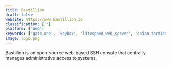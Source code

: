 ```yaml
---
title: Bastillion
draft: false 
website: https://www.bastillion.io
classification: ['']
platform: ['Web']
keywords: ['gate_one', 'keybox', 'litespeed_web_server', 'onion_terminal', 'sap_netweaver', 'shell_in_a_box', 'tinyshell', 'wetty']
image: logo.png
---
```

Bastillion is an open-source web-based SSH console that centrally manages administrative access to systems.